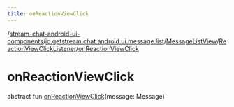 ```yaml
---
title: onReactionViewClick
---
```

/[stream-chat-android-ui-components](../../../index.md)/[io.getstream.chat.android.ui.message.list](../../index.md)/[MessageListView](../index.md)/[ReactionViewClickListener](index.md)/[onReactionViewClick](onReactionViewClick.md)  
  
  
  
# onReactionViewClick  
abstract fun [onReactionViewClick](onReactionViewClick.md)(message: Message)
